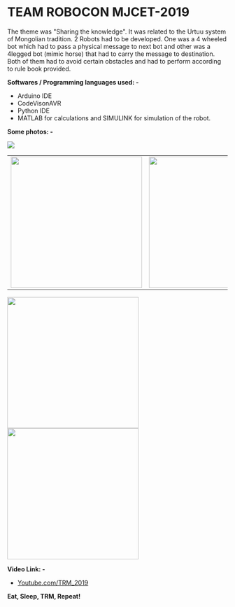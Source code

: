 # TEAM ROBOCON MJCET-2019

The theme was "Sharing the knowledge". It was related to the Urtuu system of Mongolian tradition. 2 Robots had to be developed. One was a 4 wheeled bot which had to pass a physical message to next bot and other was a 4legged bot (mimic horse) that had to carry the message to destination. Both of them had to avoid certain obstacles and had to perform according to rule book provided.

**Softwares / Programming languages used: -**
 * Arduino IDE 
 * CodeVisonAVR 
 * Python IDE
 * MATLAB for calculations and SIMULINK for simulation of the robot.


**Some photos: -** <br>

<img src="https://i.ibb.co/2cX7VJK/IMG20190211180114.jpg">
<table>
  <tr>
    <td><img src="https://i.ibb.co/sJScZCh/IMG-20190206-220243.jpg" width="300" > </td>
    <td><img src="https://i.ibb.co/8NxpNBc/IMG-20190113-221416.jpg" width="300"></td>
    </tr>
</table>

<img src="https://i.ibb.co/MRq283Z/20190120-201105.jpg" width="300">  <img src="https://i.ibb.co/RbCNK64/20190112-005635.jpg" width="300">  







**Video Link: -**

 * [Youtube.com/TRM_2019](https://www.youtube.com/watch?v=6dfaND6Z6hM&t)


**Eat, Sleep, TRM, Repeat!**
